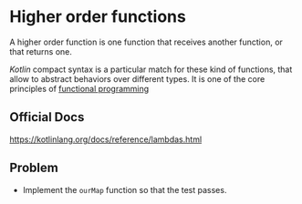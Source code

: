 # Higher order functions

A higher order function is one function that receives another function, or that returns one.

_Kotlin_ compact syntax is a particular match for these kind of functions, that allow to abstract behaviors over different types. It is one of the core principles of [functional programming](https://en.wikipedia.org/wiki/Functional_programming)

## Official Docs

https://kotlinlang.org/docs/reference/lambdas.html

## Problem

- Implement the `ourMap` function so that the test passes.

